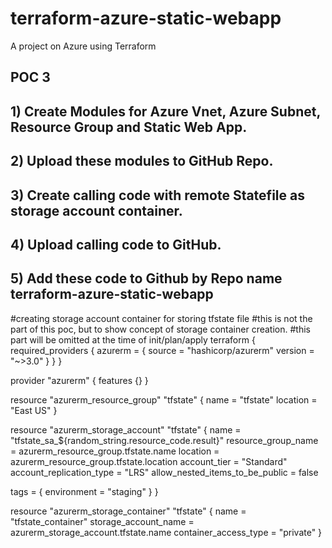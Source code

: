 # terraform-azure-static-webapp
A project on Azure using Terraform
## POC 3
## 1)	Create Modules for Azure Vnet, Azure Subnet, Resource Group and Static Web App.
## 2)	Upload these modules to GitHub Repo.
## 3)	Create calling code with remote Statefile as storage account container.
## 4)	Upload calling code to GitHub.
## 5)	Add these code to Github by Repo name terraform-azure-static-webapp



#creating storage account container for storing tfstate file
#this is not the part of this poc, but to show concept of storage container creation.
#this part will be omitted at the time of init/plan/apply
terraform {
  required_providers {
    azurerm = {
      source  = "hashicorp/azurerm"
      version = "~>3.0"
    }
  }
}

provider "azurerm" {
  features {}
}

resource "azurerm_resource_group" "tfstate" {
  name     = "tfstate"
  location = "East US"
}

resource "azurerm_storage_account" "tfstate" {
  name                     = "tfstate_sa_${random_string.resource_code.result}"
  resource_group_name      = azurerm_resource_group.tfstate.name
  location                 = azurerm_resource_group.tfstate.location
  account_tier             = "Standard"
  account_replication_type = "LRS"
  allow_nested_items_to_be_public = false

  tags = {
    environment = "staging"
  }
}

resource "azurerm_storage_container" "tfstate" {
  name                  = "tfstate_container"
  storage_account_name  = azurerm_storage_account.tfstate.name
  container_access_type = "private"
} 
